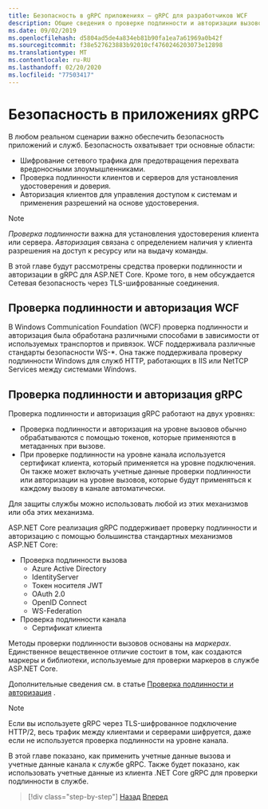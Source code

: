 ```yaml
---
title: Безопасность в gRPC приложениях — gRPC для разработчиков WCF
description: Общие сведения о проверке подлинности и авторизации вызовов в gRPC.
ms.date: 09/02/2019
ms.openlocfilehash: d5804ad5de4a834eb81b90fa1ea7a61969a0b42f
ms.sourcegitcommit: f38e527623883b92010cf4760246203073e12898
ms.translationtype: MT
ms.contentlocale: ru-RU
ms.lasthandoff: 02/20/2020
ms.locfileid: "77503417"
---
```

# <a name="security-in-grpc-applications"></a>Безопасность в приложениях gRPC

В любом реальном сценарии важно обеспечить безопасность приложений и служб. Безопасность охватывает три основные области: 

* Шифрование сетевого трафика для предотвращения перехвата вредоносными злоумышленниками.
* Проверка подлинности клиентов и серверов для установления удостоверения и доверия.
* Авторизация клиентов для управления доступом к системам и применения разрешений на основе удостоверения.

> [!NOTE]
> *Проверка подлинности* важна для установления удостоверения клиента или сервера. *Авторизация* связана с определением наличия у клиента разрешения на доступ к ресурсу или на выдачу команды.

В этой главе будут рассмотрены средства проверки подлинности и авторизации в gRPC для ASP.NET Core. Кроме того, в нем обсуждается Сетевая безопасность через TLS-шифрованные соединения.

## <a name="wcf-authentication-and-authorization"></a>Проверка подлинности и авторизация WCF

В Windows Communication Foundation (WCF) проверка подлинности и авторизация была обработана различными способами в зависимости от используемых транспортов и привязок. WCF поддерживала различные стандарты безопасности WS-\*. Она также поддерживала проверку подлинности Windows для служб HTTP, работающих в IIS или NetTCP Services между системами Windows.

## <a name="grpc-authentication-and-authorization"></a>Проверка подлинности и авторизация gRPC

Проверка подлинности и авторизация gRPC работают на двух уровнях:

* Проверка подлинности и авторизация на уровне вызовов обычно обрабатываются с помощью токенов, которые применяются в метаданных при вызове. 
* При проверке подлинности на уровне канала используется сертификат клиента, который применяется на уровне подключения. Он также может включать учетные данные проверки подлинности или авторизации на уровне вызовов, которые будут применяться к каждому вызову в канале автоматически. 

Для защиты службы можно использовать любой из этих механизмов или оба этих механизма.

ASP.NET Core реализация gRPC поддерживает проверку подлинности и авторизацию с помощью большинства стандартных механизмов ASP.NET Core:

- Проверка подлинности вызова
  - Azure Active Directory
  - IdentityServer
  - Токен носителя JWT
  - OAuth 2.0
  - OpenID Connect
  - WS-Federation
- Проверка подлинности канала
  - Сертификат клиента

Методы проверки подлинности вызовов основаны на *маркерах*. Единственное вещественное отличие состоит в том, как создаются маркеры и библиотеки, используемые для проверки маркеров в службе ASP.NET Core.

Дополнительные сведения см. в статье [Проверка подлинности и авторизация](/aspnet/core/grpc/authn-and-authz) .

> [!NOTE]
> Если вы используете gRPC через TLS-шифрованное подключение HTTP/2, весь трафик между клиентами и серверами шифруется, даже если не используется проверка подлинности на уровне канала.

В этой главе показано, как применить учетные данные вызова и учетные данные канала к службе gRPC. Также будет показано, как использовать учетные данные из клиента .NET Core gRPC для проверки подлинности в службе.

>[!div class="step-by-step"]
>[Назад](client-libraries.md)
>[Вперед](call-credentials.md)

